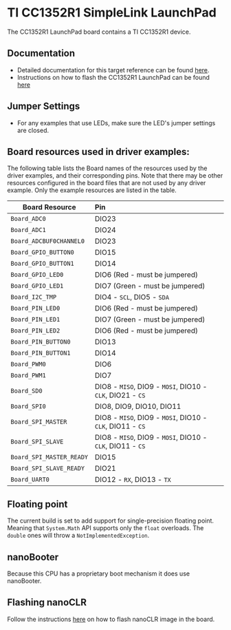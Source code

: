 # TI CC1352R1 SimpleLink LaunchPad

The CC1352R1 LaunchPad board contains a TI CC1352R1 device.

## Documentation

- Detailed documentation for this target reference can be found [here](http://docs.nanoframework.net/content/reference-targets/ti-cc1352r1-launchxlhtml).
- Instructions on how to flash the CC1352R1 LaunchPad can be found [here](http://docs.nanoframework.net/content/ti-simplelink/flash-nanoclr-cc13x2_26x2.html)

## Jumper Settings

* For any examples that use LEDs, make sure the LED's jumper settings are closed.

## Board resources used in driver examples:

The following table lists the Board names of the resources used by
the driver examples, and their corresponding pins.  Note that there may be
other resources configured in the board files that are not used by any
driver example.  Only the example resources are listed in the table.

  |Board Resource|Pin|
  |--------------|:---|
  |`Board_ADC0`|DIO23|
  |`Board_ADC1`|DIO24|
  |`Board_ADCBUF0CHANNEL0`|DIO23|
  |`Board_GPIO_BUTTON0`|DIO15|
  |`Board_GPIO_BUTTON1`|DIO14|
  |`Board_GPIO_LED0`|DIO6  (Red - must be jumpered)|
  |`Board_GPIO_LED1`|DIO7  (Green - must be jumpered)|
  |`Board_I2C_TMP`|DIO4 - `SCL`, DIO5 - `SDA`|
  |`Board_PIN_LED0`|DIO6  (Red - must be jumpered)|
  |`Board_PIN_LED1`|DIO7  (Green - must be jumpered)|
  |`Board_PIN_LED2`|DIO6  (Red - must be jumpered)|
  |`Board_PIN_BUTTON0`|DIO13|
  |`Board_PIN_BUTTON1`|DIO14|
  |`Board_PWM0`|DIO6|
  |`Board_PWM1`|DIO7|
  |`Board_SD0`|DIO8 - `MISO`, DIO9 - `MOSI`, DIO10 - `CLK`, DIO21 - `CS`|
  |`Board_SPI0`|DIO8, DIO9, DIO10, DIO11|
  |`Board_SPI_MASTER`|DIO8 - `MISO`, DIO9 - `MOSI`, DIO10 - `CLK`, DIO11 - `CS`|
  |`Board_SPI_SLAVE`|DIO8 - `MISO`, DIO9 - `MOSI`, DIO10 - `CLK`, DIO11 - `CS`|
  |`Board_SPI_MASTER_READY`|DIO15|
  |`Board_SPI_SLAVE_READY`|DIO21|
  |`Board_UART0`|DIO12 - `RX`, DIO13 - `TX`|

## Floating point

The current build is set to add support for single-precision floating point.
Meaning that `System.Math` API supports only the `float` overloads. The `double` ones will throw a `NotImplementedException`.

## nanoBooter

Because this CPU has a proprietary boot mechanism it does use nanoBooter.

## Flashing nanoCLR

Follow the instructions [here](http://docs.nanoframework.net/content/ti-cc32xx/flash-nanoclr.html) on how to flash nanoCLR image in the board.
